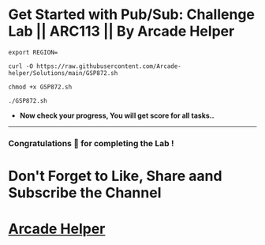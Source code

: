 # Get Started with Pub/Sub: Challenge Lab || ARC113 || By Arcade Helper
```
export REGION=
```
```
curl -O https://raw.githubusercontent.com/Arcade-helper/Solutions/main/GSP872.sh

chmod +x GSP872.sh

./GSP872.sh
```

* **Now check your progress, You will get score for all tasks..**
---

### Congratulations 🎉 for completing the Lab !

# Don't Forget to Like, Share aand Subscribe the Channel

# [Arcade Helper](https://www.youtube.com/@ArcadeHelper1418)
